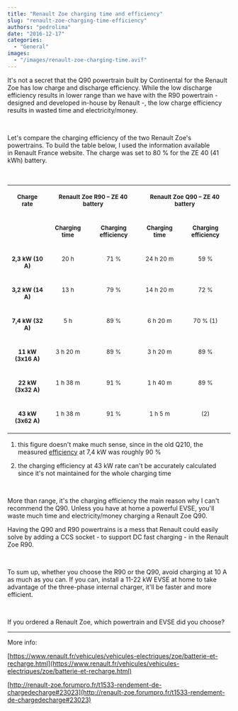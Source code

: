 ```yaml
---
title: "Renault Zoe charging time and efficiency"
slug: "renault-zoe-charging-time-efficiency"
authors: "pedrolima"
date: "2016-12-17"
categories:
  - "General"
images:
  - "/images/renault-zoe-charging-time.avif"
---
```


It's not a secret that the Q90 powertrain built by Continental for the Renault Zoe has low charge and discharge efficiency. While the low discharge efficiency results in lower range than we have with the R90 powertrain - designed and developed in-house by Renault -, the low charge efficiency results in wasted time and electricity/money.

 

Let's compare the charging efficiency of the two Renault Zoe's powertrains. To build the table below, I used the information available in Renault France website. The charge was set to 80 % for the ZE 40 (41 kWh) battery.

 

<table width="582" cellspacing="0" cellpadding="4"><colgroup><col width="98"> <col width="93"> <col width="128"> <col width="94"> <col width="127"></colgroup><tbody><tr valign="top"><td rowspan="2" width="98"><p align="center"><span style="font-size: small"><b>Charge rate</b></span></p></td><td colspan="2" width="229"><p align="center"><span style="font-size: small"><b>Renault Zoe R90 – ZE 40 battery</b></span></p></td><td colspan="2" width="229"><p align="center"><span style="font-size: small"><b>Renault Zoe Q90 – ZE 40 battery</b></span></p></td></tr><tr valign="top"><td width="93"><p align="center"><span style="font-size: small"><b>Charging time</b></span></p></td><td width="128"><p align="center"><span style="font-size: small"><b>Charging efficiency</b></span></p></td><td width="94"><p align="center"><span style="font-size: small"><b>Charging time</b></span></p></td><td width="127"><p align="center"><span style="font-size: small"><b>Charging efficiency</b></span></p></td></tr><tr valign="top"><td width="98"><p align="center"><span style="font-size: small"><b>2,3 kW (10 A)</b></span></p></td><td width="93"><p align="center"><span style="font-size: small">20 h</span></p></td><td width="128"><p align="center"><span style="font-size: small">71 %</span></p></td><td width="94"><p align="center"><span style="font-size: small">24 h 20 m</span></p></td><td width="127"><p align="center"><span style="font-size: small">59 %</span></p></td></tr><tr valign="top"><td width="98"><p align="center"><span style="font-size: small"><b>3,2 kW (14 A)</b></span></p></td><td width="93"><p align="center"><span style="font-size: small">13 h</span></p></td><td width="128"><p align="center"><span style="font-size: small">79 %</span></p></td><td width="94"><p align="center"><span style="font-size: small">14 h 20 m</span></p></td><td width="127"><p align="center"><span style="font-size: small">72 %</span></p></td></tr><tr valign="top"><td width="98"><p align="center"><span style="font-size: small"><b>7,4 kW (32 A)</b></span></p></td><td width="93"><p align="center"><span style="font-size: small">5 h</span></p></td><td width="128"><p align="center"><span style="font-size: small">89 %</span></p></td><td width="94"><p align="center"><span style="font-size: small">6 h 20 m</span></p></td><td width="127"><p align="center"><span style="font-size: small">70 % (1)</span></p></td></tr><tr valign="top"><td width="98"><p align="center"><span style="font-size: small"><b>11 kW (3x16 A)</b></span></p></td><td width="93"><p align="center"><span style="font-size: small">3 h 20 m</span></p></td><td width="128"><p align="center"><span style="font-size: small">89 %</span></p></td><td width="94"><p align="center"><span style="font-size: small">3 h 20 m</span></p></td><td width="127"><p align="center"><span style="font-size: small">89 %</span></p></td></tr><tr valign="top"><td width="98"><p align="center"><span style="font-size: small"><b>22 kW (3x32 A)</b></span></p></td><td width="93"><p align="center"><span style="font-size: small">1 h 38 m</span></p></td><td width="128"><p align="center"><span style="font-size: small">91 %</span></p></td><td width="94"><p align="center"><span style="font-size: small">1 h 40 m</span></p></td><td width="127"><p align="center"><span style="font-size: small">89 %</span></p></td></tr><tr valign="top"><td width="98"><p align="center"><span style="font-size: small"><b>43 kW (3x62 A)</b></span></p></td><td width="93"><p align="center"><span style="font-size: small">1 h 38 m</span></p></td><td width="128"><p align="center"><span style="font-size: small">91 %</span></p></td><td width="94"><p align="center"><span style="font-size: small">1 h 5 m</span></p></td><td width="127"><p align="center"><span style="font-size: small">(2)</span></p></td></tr></tbody></table>

1. this figure doesn't make much sense, since in the old Q210, the measured [efficiency](http://renault-zoe.forumpro.fr/t1533-rendement-de-chargedecharge#23023) at 7,4 kW was roughly 90 %

2. the charging efficiency at 43 kW rate can't be accurately calculated since it's not maintained for the whole charging time

 

More than range, it's the charging efficiency the main reason why I can't recommend the Q90. Unless you have at home a powerful EVSE, you'll waste much time and electricity/money charging a Renault Zoe Q90.

Having the Q90 and R90 powertrains is a mess that Renault could easily solve by adding a CCS socket - to support DC fast charging - in the Renault Zoe R90.

 

To sum up, whether you choose the R90 or the Q90, avoid charging at 10 A as much as you can. If you can, install a 11-22 kW EVSE at home to take advantage of the three-phase internal charger, it'll be faster and more efficient.

 

If you ordered a Renault Zoe, which powertrain and EVSE did you choose?

---

More info:

[https://www.renault.fr/vehicules/vehicules-electriques/zoe/batterie-et-recharge.html](https://www.renault.fr/vehicules/vehicules-electriques/zoe/batterie-et-recharge.html)

[http://renault-zoe.forumpro.fr/t1533-rendement-de-chargedecharge#23023](http://renault-zoe.forumpro.fr/t1533-rendement-de-chargedecharge#23023)

